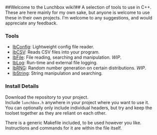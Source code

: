 ##Welcome to the Lunchbox wiki!##
A selection of tools to use in C++. These are here mainly for my own sake, but anyone is welcome to use these in their own projects. I'm welcome to any suggestions, and would appreciate any feedback.  
  
### Tools ###
- [lbConfig](https://github.com/Samuel-Lewis/lunchbox/wiki/lbConfig): Lightweight config file reader.
- [lbCSV](https://github.com/Samuel-Lewis/lunchbox/wiki/lbCSV): Reads CSV files into your program.
- [lbFile](https://github.com/Samuel-Lewis/lunchbox/wiki/lbFile): File reading, searching and manipulation. _WIP_.
- [lbLog](https://github.com/Samuel-Lewis/lunchbox/wiki/lbLog): Run-time and external file logging.
- [lbRNG](https://github.com/Samuel-Lewis/lunchbox/wiki/lbRNG): Random number generation on certain distributions. _WIP_.
- [lbString](https://github.com/Samuel-Lewis/lunchbox/wiki/lbString): String manipulation and searching.

### Install Details ###
Download the repository to your project.  
Include `lunchbox.h` anywhere in your project where you want to use it.  
You can optionally only include individual headers, but try and keep the toolset together as they are reliant on each other.

There is a generic Makefile included, to be used however you like. Instructions and commands for it are within the file itself.
